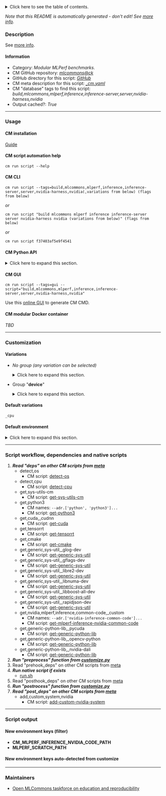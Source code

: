 <details>
<summary>Click here to see the table of contents.</summary>

* [Description](#description)
* [Information](#information)
* [Usage](#usage)
  * [ CM installation](#cm-installation)
  * [ CM script automation help](#cm-script-automation-help)
  * [ CM CLI](#cm-cli)
  * [ CM Python API](#cm-python-api)
  * [ CM GUI](#cm-gui)
  * [ CM modular Docker container](#cm-modular-docker-container)
* [Customization](#customization)
  * [ Variations](#variations)
  * [ Default environment](#default-environment)
* [Script workflow, dependencies and native scripts](#script-workflow-dependencies-and-native-scripts)
* [Script output](#script-output)
* [New environment keys (filter)](#new-environment-keys-(filter))
* [New environment keys auto-detected from customize](#new-environment-keys-auto-detected-from-customize)
* [Maintainers](#maintainers)

</details>

*Note that this README is automatically generated - don't edit! See [more info](README-extra.md).*

### Description


See [more info](README-extra.md).

#### Information

* Category: *Modular MLPerf benchmarks.*
* CM GitHub repository: *[mlcommons@ck](https://github.com/mlcommons/ck/tree/master/cm-mlops)*
* GitHub directory for this script: *[GitHub](https://github.com/mlcommons/ck/tree/master/cm-mlops/script/build-mlperf-inference-server-nvidia)*
* CM meta description for this script: *[_cm.yaml](_cm.yaml)*
* CM "database" tags to find this script: *build,mlcommons,mlperf,inference,inference-server,server,nvidia-harness,nvidia*
* Output cached?: *True*
___
### Usage

#### CM installation

[Guide](https://github.com/mlcommons/ck/blob/master/docs/installation.md)

#### CM script automation help

```cm run script --help```

#### CM CLI

`cm run script --tags=build,mlcommons,mlperf,inference,inference-server,server,nvidia-harness,nvidia(,variations from below) (flags from below)`

*or*

`cm run script "build mlcommons mlperf inference inference-server server nvidia-harness nvidia (variations from below)" (flags from below)`

*or*

`cm run script f37403af5e9f4541`

#### CM Python API

<details>
<summary>Click here to expand this section.</summary>

```python

import cmind

r = cmind.access({'action':'run'
                  'automation':'script',
                  'tags':'build,mlcommons,mlperf,inference,inference-server,server,nvidia-harness,nvidia'
                  'out':'con',
                  ...
                  (other input keys for this script)
                  ...
                 })

if r['return']>0:
    print (r['error'])

```

</details>


#### CM GUI

```cm run script --tags=gui --script="build,mlcommons,mlperf,inference,inference-server,server,nvidia-harness,nvidia"```

Use this [online GUI](https://cKnowledge.org/cm-gui/?tags=build,mlcommons,mlperf,inference,inference-server,server,nvidia-harness,nvidia) to generate CM CMD.

#### CM modular Docker container

*TBD*

___
### Customization


#### Variations

  * *No group (any variation can be selected)*
    <details>
    <summary>Click here to expand this section.</summary>

    * `_cuda`
      - Environment variables:
        - *CM_MLPERF_DEVICE*: `gpu`
        - *CM_MLPERF_DEVICE_LIB_NAMESPEC*: `cudart`
      - Workflow:

    </details>


  * Group "**device**"
    <details>
    <summary>Click here to expand this section.</summary>

    * **`_cpu`** (default)
      - Environment variables:
        - *CM_MLPERF_DEVICE*: `cpu`
      - Workflow:

    </details>


#### Default variations

`_cpu`
#### Default environment

<details>
<summary>Click here to expand this section.</summary>

These keys can be updated via --env.KEY=VALUE or "env" dictionary in @input.json or using script flags.


</details>

___
### Script workflow, dependencies and native scripts

  1. ***Read "deps" on other CM scripts from [meta](https://github.com/mlcommons/ck/tree/master/cm-mlops/script/build-mlperf-inference-server-nvidia/_cm.yaml)***
     * detect,os
       - CM script: [detect-os](https://github.com/mlcommons/ck/tree/master/cm-mlops/script/detect-os)
     * detect,cpu
       - CM script: [detect-cpu](https://github.com/mlcommons/ck/tree/master/cm-mlops/script/detect-cpu)
     * get,sys-utils-cm
       - CM script: [get-sys-utils-cm](https://github.com/mlcommons/ck/tree/master/cm-mlops/script/get-sys-utils-cm)
     * get,python3
       * CM names: `--adr.['python', 'python3']...`
       - CM script: [get-python3](https://github.com/mlcommons/ck/tree/master/cm-mlops/script/get-python3)
     * get,cuda,_cudnn
       - CM script: [get-cuda](https://github.com/mlcommons/ck/tree/master/cm-mlops/script/get-cuda)
     * get,tensorrt
       - CM script: [get-tensorrt](https://github.com/mlcommons/ck/tree/master/cm-mlops/script/get-tensorrt)
     * get,cmake
       - CM script: [get-cmake](https://github.com/mlcommons/ck/tree/master/cm-mlops/script/get-cmake)
     * get,generic,sys-util,_glog-dev
       - CM script: [get-generic-sys-util](https://github.com/mlcommons/ck/tree/master/cm-mlops/script/get-generic-sys-util)
     * get,generic,sys-util,_gflags-dev
       - CM script: [get-generic-sys-util](https://github.com/mlcommons/ck/tree/master/cm-mlops/script/get-generic-sys-util)
     * get,generic,sys-util,_libre2-dev
       - CM script: [get-generic-sys-util](https://github.com/mlcommons/ck/tree/master/cm-mlops/script/get-generic-sys-util)
     * get,generic,sys-util,_libnuma-dev
       - CM script: [get-generic-sys-util](https://github.com/mlcommons/ck/tree/master/cm-mlops/script/get-generic-sys-util)
     * get,generic,sys-util,_libboost-all-dev
       - CM script: [get-generic-sys-util](https://github.com/mlcommons/ck/tree/master/cm-mlops/script/get-generic-sys-util)
     * get,generic,sys-util,_rapidjson-dev
       - CM script: [get-generic-sys-util](https://github.com/mlcommons/ck/tree/master/cm-mlops/script/get-generic-sys-util)
     * get,nvidia,mlperf,inference,common-code,_custom
       * CM names: `--adr.['nvidia-inference-common-code']...`
       - CM script: [get-mlperf-inference-nvidia-common-code](https://github.com/mlcommons/ck/tree/master/cm-mlops/script/get-mlperf-inference-nvidia-common-code)
     * get,generic-python-lib,_pycuda
       - CM script: [get-generic-python-lib](https://github.com/mlcommons/ck/tree/master/cm-mlops/script/get-generic-python-lib)
     * get,generic-python-lib,_opencv-python
       - CM script: [get-generic-python-lib](https://github.com/mlcommons/ck/tree/master/cm-mlops/script/get-generic-python-lib)
     * get,generic-python-lib,_nvidia-dali
       - CM script: [get-generic-python-lib](https://github.com/mlcommons/ck/tree/master/cm-mlops/script/get-generic-python-lib)
  1. ***Run "preprocess" function from [customize.py](https://github.com/mlcommons/ck/tree/master/cm-mlops/script/build-mlperf-inference-server-nvidia/customize.py)***
  1. Read "prehook_deps" on other CM scripts from [meta](https://github.com/mlcommons/ck/tree/master/cm-mlops/script/build-mlperf-inference-server-nvidia/_cm.yaml)
  1. ***Run native script if exists***
     * [run.sh](https://github.com/mlcommons/ck/tree/master/cm-mlops/script/build-mlperf-inference-server-nvidia/run.sh)
  1. Read "posthook_deps" on other CM scripts from [meta](https://github.com/mlcommons/ck/tree/master/cm-mlops/script/build-mlperf-inference-server-nvidia/_cm.yaml)
  1. ***Run "postrocess" function from [customize.py](https://github.com/mlcommons/ck/tree/master/cm-mlops/script/build-mlperf-inference-server-nvidia/customize.py)***
  1. ***Read "post_deps" on other CM scripts from [meta](https://github.com/mlcommons/ck/tree/master/cm-mlops/script/build-mlperf-inference-server-nvidia/_cm.yaml)***
     * add,custom,system,nvidia
       - CM script: [add-custom-nvidia-system](https://github.com/mlcommons/ck/tree/master/cm-mlops/script/add-custom-nvidia-system)
___
### Script output
#### New environment keys (filter)

* **CM_MLPERF_INFERENCE_NVIDIA_CODE_PATH**
* **MLPERF_SCRATCH_PATH**
#### New environment keys auto-detected from customize

___
### Maintainers

* [Open MLCommons taskforce on education and reproducibility](https://github.com/mlcommons/ck/blob/master/docs/mlperf-education-workgroup.md)
